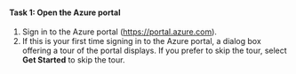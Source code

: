#### Task 1: Open the Azure portal

1. Sign in to the Azure portal (<https://portal.azure.com>).
1. If this is your first time signing in to the Azure portal, a dialog box offering a tour of the portal displays. If you prefer to skip the tour, select **Get Started** to skip the tour.